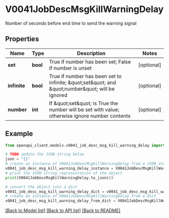 # V0041JobDescMsgKillWarningDelay

Number of seconds before end time to send the warning signal

## Properties

Name | Type | Description | Notes
------------ | ------------- | ------------- | -------------
**set** | **bool** | True if number has been set; False if number is unset | [optional] 
**infinite** | **bool** | True if number has been set to infinite; \&quot;set\&quot; and \&quot;number\&quot; will be ignored | [optional] 
**number** | **int** | If \&quot;set\&quot; is True the number will be set with value; otherwise ignore number contents | [optional] 

## Example

```python
from openapi_client.models.v0041_job_desc_msg_kill_warning_delay import V0041JobDescMsgKillWarningDelay

# TODO update the JSON string below
json = "{}"
# create an instance of V0041JobDescMsgKillWarningDelay from a JSON string
v0041_job_desc_msg_kill_warning_delay_instance = V0041JobDescMsgKillWarningDelay.from_json(json)
# print the JSON string representation of the object
print(V0041JobDescMsgKillWarningDelay.to_json())

# convert the object into a dict
v0041_job_desc_msg_kill_warning_delay_dict = v0041_job_desc_msg_kill_warning_delay_instance.to_dict()
# create an instance of V0041JobDescMsgKillWarningDelay from a dict
v0041_job_desc_msg_kill_warning_delay_from_dict = V0041JobDescMsgKillWarningDelay.from_dict(v0041_job_desc_msg_kill_warning_delay_dict)
```
[[Back to Model list]](../README.md#documentation-for-models) [[Back to API list]](../README.md#documentation-for-api-endpoints) [[Back to README]](../README.md)


